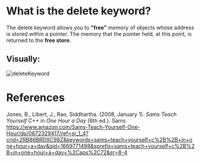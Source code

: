 # What is the delete keyword? 

The delete keyword allows you to **"free"** memory of objects whose address is stored within a pointer. The memory that the pointer held, at this point, is returned to the **free store**. 


## Visually: 
![deleteKeyword](https://user-images.githubusercontent.com/109105989/204689027-c848cecd-2fd4-455c-9298-37bb93e814b5.png)


# References 
Jones, B., Libert, J., Rao, Siddhartha. (2008, January 1). *Sams Teach Yourself C++ in One Hour a Day* (6th ed.). Sams. <https://www.amazon.com/Sams-Teach-Yourself-One-Hour/dp/0672329417/ref=sr_1_4?crid=2RB86BRDXC98Z&keywords=sams+teach+yourself+c%2B%2B+in+one+hour+a+day&qid=1669771498&sprefix=sams+teach+yourself+c%2B%2B+in+one+hour+a+day+%2Caps%2C72&sr=8-4> 
